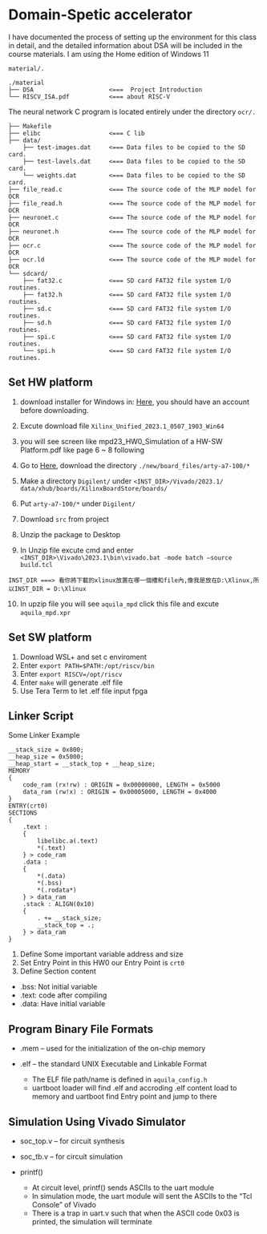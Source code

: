 # Domain-Spetic accelerator
I have documented the process of setting up the environment for this class in detail, and the detailed information about DSA will be included in the course materials. I am using the Home edition of Windows 11

```material/.```
```
./material
├── DSA                     <===  Project Introduction
└── RISCV_ISA.pdf           <=== about RISC-V 
```

The neural network C program is located entirely under the directory ```ocr/.```
```
├── Makefile      
├── elibc                   <=== C lib       
├── data/
    ├── test-images.dat     <=== Data files to be copied to the SD card.
    ├── test-lavels.dat     <=== Data files to be copied to the SD card.
    └── weights.dat         <=== Data files to be copied to the SD card.
├── file_read.c             <=== The source code of the MLP model for OCR
├── file_read.h             <=== The source code of the MLP model for OCR
├── neuronet.c              <=== The source code of the MLP model for OCR 
├── neuronet.h              <=== The source code of the MLP model for OCR
├── ocr.c                   <=== The source code of the MLP model for OCR
├── ocr.ld                  <=== The source code of the MLP model for OCR
└── sdcard/
    ├── fat32.c             <=== SD card FAT32 file system I/O routines.
    ├── fat32.h             <=== SD card FAT32 file system I/O routines.
    ├── sd.c                <=== SD card FAT32 file system I/O routines.
    ├── sd.h                <=== SD card FAT32 file system I/O routines.
    ├── spi.c               <=== SD card FAT32 file system I/O routines.
    └── spi.h               <=== SD card FAT32 file system I/O routines.
```

## Set HW platform

1. download installer for Windows in: [Here](https://www.xilinx.com/support/download.html), you should have an account before downloading.
2. Excute download file ```Xilinx_Unified_2023.1_0507_1903_Win64```
3. you will see screen like mpd23_HW0_Simulation of a HW-SW Platform.pdf like page 6 ~ 8 following
4. Go to [Here](https://github.com/Digilent/vivado-boards), download the
directory ```./new/board_files/arty-a7-100/*```
5. Make a directory ```Digilent/``` under ```<INST_DIR>/Vivado/2023.1/
data/xhub/boards/XilinxBoardStore/boards/```
6. Put ```arty-a7-100/*``` under ```Digilent/```

7. Download ```src``` from project
8. Unzip the package to Desktop
9. In Unzip file excute cmd and enter ```<INST_DIR>\Vivado\2023.1\bin\vivado.bat -mode batch –source build.tcl```
```
INST_DIR ===> 看你將下載的xlinux放置在哪一個槽和file內,像我是放在D:\Xlinux,所以INST_DIR = D:\Xlinux
```
10. In upzip file you will see ```aquila_mpd``` click this file and excute ```aquila_mpd.xpr```

## Set SW platform

1. Download WSL+ and set c enviroment
2. Enter ```export PATH=$PATH:/opt/riscv/bin```
3. Enter ```export RISCV=/opt/riscv```
4. Enter ```make``` will generate .elf file
5. Use Tera Term to let .elf file input fpga

## Linker Script

Some Linker Example
``` 
__stack_size = 0x800;
__heap_size = 0x5000;
__heap_start = __stack_top + __heap_size;
MEMORY
{
    code_ram (rx!rw) : ORIGIN = 0x00000000, LENGTH = 0x5000
    data_ram (rw!x) : ORIGIN = 0x00005000, LENGTH = 0x4000
}
ENTRY(crt0)
SECTIONS
{
    .text :
    {
        libelibc.a(.text)
        *(.text)
    } > code_ram
    .data :
    {
        *(.data)
        *(.bss)
        *(.rodata*)
    } > data_ram
    .stack : ALIGN(0x10)
    {
        . += __stack_size;
        __stack_top = .;
    } > data_ram
}
```

1. Define Some important variable address and size
2. Set Entry Point in this HW0 our Entry Point is ```crt0```
3. Define Section content
* .bss: Not initial variable
* .text: code after compiling
* .data: Have initial variable

## Program Binary File Formats

* .mem – used for the initialization of the on-chip memory
* .elf – the standard UNIX Executable and Linkable Format
    
    * The ELF file path/name is defined in ```aquila_config.h```
    * uartboot loader will find .elf and accroding .elf content load to memory and uartboot find Entry point and jump to there

## Simulation Using Vivado Simulator

* soc_top.v – for circuit synthesis
* soc_tb.v – for circuit simulation
* printf()
    
    * At circuit level, printf() sends ASCIIs to the uart module
    * In simulation mode, the uart module will sent the ASCIIs to the “Tcl Console” of Vivado
    * There is a trap in uart.v such that when the ASCII code 0x03 is printed, the simulation will terminate

